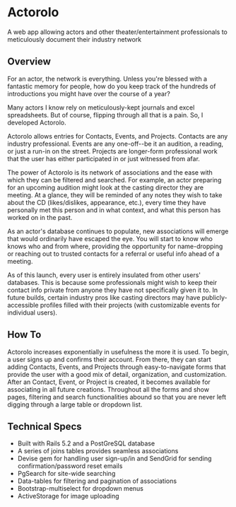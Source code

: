 # Actorolo

A web app allowing actors and other theater/entertainment professionals to meticulously document their industry network

## Overview

For an actor, the network is everything. Unless you're blessed with a fantastic memory for people, how do you keep track of the hundreds of introductions you might have over the course of a year?

Many actors I know rely on meticulously-kept journals and excel spreadsheets. But of course, flipping through all that is a pain. So, I developed Actorolo.

Actorolo allows entries for Contacts, Events, and Projects. Contacts are any industry professional. Events are any one-off--be it an audition, a reading, or just a run-in on the street. Projects are longer-form professional work that the user has either participated in or just witnessed from afar.

The power of Actorolo is its network of associations and the ease with which they can be filtered and searched. For example, an actor preparing for an upcoming audition might look at the casting director they are meeting. At a glance, they will be reminded of any notes they wish to take about the CD (likes/dislikes, appearance, etc.), every time they have personally met this person and in what context, and what this person has worked on in the past.

As an actor's database continues to populate, new associations will emerge that would ordinarily have escaped the eye. You will start to know who knows who and from where, providing the opportunity for name-dropping or reaching out to trusted contacts for a referral or useful info ahead of a meeting.

As of this launch, every user is entirely insulated from other users' databases. This is because some professionals might wish to keep their contact info private from anyone they have not specifically given it to. In future builds, certain industry pros like casting directors may have publicly-accessible profiles filled with their projects (with customizable events for individual users).

## How To

Actorolo increases exponentially in usefulness the more it is used. To begin, a user signs up and confirms their account. From there, they can start adding Contacts, Events, and Projects through easy-to-navigate forms that provide the user with a good mix of detail, organization, and customization. After an Contact, Event, or Project is created, it becomes available for associating in all future creations. Throughout all the forms and show pages, filtering and search functionalities abound so that you are never left digging through a large table or dropdown list.

## Technical Specs

- Built with Rails 5.2 and a PostGreSQL database
- A series of joins tables provides seamless associations
- Devise gem for handling user sign-up/in and SendGrid for sending confirmation/password reset emails
- PgSearch for site-wide searching
- Data-tables for filtering and pagination of associations
- Bootstrap-multiselect for dropdown menus
- ActiveStorage for image uploading
